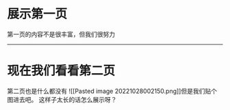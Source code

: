 # 展示第一页

第一页的内容不是很丰富，但我们很努力


---

# 现在我们看看第二页
 
第二页也是什么都没有
![[Pasted image 20221028002150.png]]但是我们贴个图进去吧。
这样子太长的话怎么展示呀？